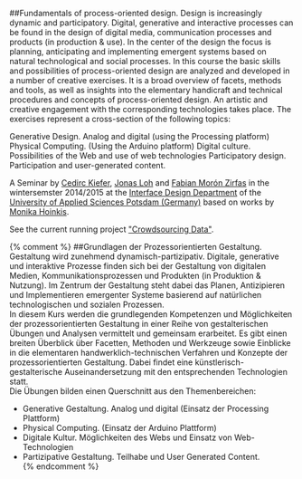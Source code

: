##Fundamentals of process-oriented design.
Design is increasingly dynamic and participatory. Digital, generative and interactive processes can be found in the design of digital media, communication processes and products (in production & use). In the center of the design the focus is planning, anticipating and implementing emergent systems based on natural technological and social processes.
In this course the basic skills and possibilities of process-oriented design are analyzed and developed in a number of creative exercises. It is a broad overview of facets, methods and tools, as well as insights into the elementary handicraft and technical procedures and concepts of process-oriented design. An artistic and creative engagement with the corresponding technologies takes place.
The exercises represent a cross-section of the following topics:

Generative Design. Analog and digital (using the Processing platform)
Physical Computing. (Using the Arduino platform)
Digital culture. Possibilities of the Web and use of web technologies
Participatory design. Participation and user-generated content.

A Seminar by [Cedirc Kiefer](https://twitter.com/CedricKiefer), [Jonas Loh](https://twitter.com/jonas_loh) and [Fabian Morón Zirfas](https://twitter.com/fabiantheblind) in the wintersemster 2014/2015 at the [Interface Design Department](https://twitter.com/idpotsdam) of the [University of Applied Sciences Potsdam (Germany)](http://www.fh-potsdam.de/) based on works by [Monika Hoinkis](http://www.fh-potsdam.de/person/person-action/monika-hoinkis/show/Person/).  

See the current running project ["Crowdsourcing Data"]({{site.baseurl}}/crowdsourcing/).  


{% comment %}
##Grundlagen der Prozessorientierten Gestaltung.
Gestaltung wird zunehmend dynamisch-partizipativ. Digitale, generative und interaktive Prozesse finden sich bei der Gestaltung von digitalen Medien, Kommunikationsprozessen und Produkten (in Produktion &amp; Nutzung). Im Zentrum der Gestaltung steht dabei das Planen, Antizipieren und Implementieren emergenter Systeme basierend auf natürlichen technologischen und sozialen Prozessen.  
In diesem Kurs werden die grundlegenden Kompetenzen und Möglichkeiten der prozessorientierten Gestaltung in einer Reihe von gestalterischen Übungen und Analysen vermittelt und gemeinsam erarbeitet. Es gibt einen breiten Überblick über Facetten, Methoden und Werkzeuge sowie Einblicke in die elementaren handwerklich-technischen Verfahren und Konzepte der prozessorientierten Gestaltung. Dabei findet eine künstlerisch-gestalterische Auseinandersetzung mit den entsprechenden Technologien statt.  
Die Übungen bilden einen Querschnitt aus den Themenbereichen:
  
- Generative Gestaltung. Analog und digital (Einsatz der Processing Plattform)  
- Physical Computing. (Einsatz der Arduino Plattform)  
- Digitale Kultur. Möglichkeiten des Webs und Einsatz von Web-Technologien  
- Partizipative Gestaltung. Teilhabe und User Generated Content.  
{% endcomment %}
